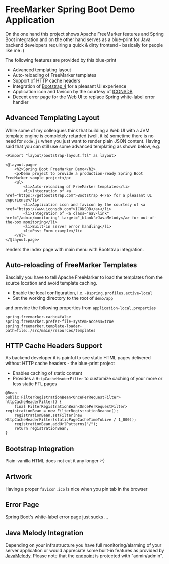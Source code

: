 # FreeMarker Spring Boot Demo Application 

On the one hand this project shows Apache FreeMarker features and Spring Boot integration and on the other hand serves as a blue-print for Java backend developers requiring a quick & dirty frontend - basically for people like me :)

The following features are provided by this blue-print

* Advanced templating layout
* Auto-reloading of FreeMarker templates
* Support of HTTP cache headers
* Integration of <a href="https://getbootstrap.com">Bootstrap 4</a> for a pleasant UI experience
* Application icon and favicon by the courtesy of <a href="https://www.iconsdb.com">ICONSDB</a>
* Decent error page for the Web UI to replace Spring white-label error handler

## Advanced Templating Layout

While some of my colleagues think that building a Web UI with a JVM template engine is completely retarded (well, it is) sometime there is no need for `node.js` when you just want to render plain JSON content. Having said that you can still use some advanced templating as shown below, e.g.

```
<#import "layout/bootstrap-layout.ftl" as layout>

<@layout.page>
    <h2>Spring Boot FreeMarker Demo</h2>
    <p>Demo project to provide a production-ready Spring Boot FreeMarker sample project</p>
    <ul>
        <li>Auto-reloading of FreeMarker templates</li>
        <li>Integration of <a href="https://getbootstrap.com">Bootstrap 4</a> for a pleasant UI experience</li>
        <li>Application icon and favicon by the courtesy of <a href="https://www.iconsdb.com">ICONSDB</a></li>
        <li>Integration of <a class="nav-link" href="/admin/monitoring" target="_blank">JavaMelody</a> for out-of-the-box monitoring</li>
        <li>Built-in server error handling</li>
        <li>Post Form example</li>
    </ul>
</@layout.page>
```

renders the index page with main menu with Bootstrap integration.

## Auto-reloading of FreeMarker Templates

Bascially you have to tell Apache FreeMarker to load the templates from the source location and avoid template caching.

* Enable the local configuration, i.e. `-Dspring.profiles.active=local`
* Set the working directory to the root of `demo/app` 

and provide the following properties from `application-local.properties`

```text
spring.freemarker.cache=false
spring.freemarker.prefer-file-system-access=true
spring.freemarker.template-loader-path=file:./src/main/resources/templates
```

## HTTP Cache Headers Support

As backend developer it is painful to see static HTML pages delivered without HTTP cache headers - the blue-print project

* Enables caching of static content
* Provides a `HttpCacheHeaderFilter` to customize caching of your more or less static FTL pages

```
@Bean
public FilterRegistrationBean<OncePerRequestFilter> httpCacheHeaderFilter() {
    final FilterRegistrationBean<OncePerRequestFilter> registrationBean = new FilterRegistrationBean<>();
    registrationBean.setFilter(new HttpCacheHeaderFilter(staticPageCacheTimeToLive / 1_000));
    registrationBean.addUrlPatterns("/");
    return registrationBean;
}
```

## Bootstrap Integration

Plain-vanilla HTML does not cut it any longer :-)

## Artwork

Having a proper `favicon.ico` is nice when you pin tab in the browser

## Error Page

Spring Boot's white-label error page just sucks ...

## Java Melody Integration

Depending on your infrastructure you have full monitoring/alarming of your server application or would appreciate some built-in features as provided by [JavaMelody](https://github.com/javamelody/javamelody/wiki/SpringBootStarter). Please note that the [endpoint](http://localhost:8080/admin/monitoring) is protected with "admin/admin".